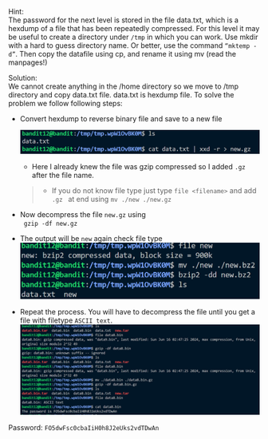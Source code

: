 Hint:<br>
The password for the next level is stored in the file data.txt, which is a hexdump of a file that has been repeatedly compressed. For this level it may be useful to create a directory under ```/tmp``` in which you can work. Use mkdir with a hard to guess directory name. Or better, use the command ```“mktemp -d”```. Then copy the datafile using cp, and rename it using mv (read the manpages!)

Solution:<br>
We cannot create anything in the /home directory so we move to /tmp directory and copy data.txt file.
data.txt is hexdump file. To solve the problem we follow following steps:

- Convert hexdump to reverse binary file and save to a new file<br>

    ![alt text](image.png)
    - Here I already knew the file was gzip compressed so I added ```.gz``` after the file name. 
    > - If you do not know file type just type ```file <filename>``` and add ```.gz ``` at end using ```mv ./new ./new.gz```

- Now decompress the file ```new.gz``` using <br> ``` gzip -df new.gz```
- The output will be ```new``` again check file type 
![alt text](image-1.png)
- Repeat the process. You will have to decompress the file until you get a file with filetype ```ASCII text```.
![alt text](image-2.png)

Password: ```FO5dwFsc0cbaIiH0h8J2eUks2vdTDwAn```
